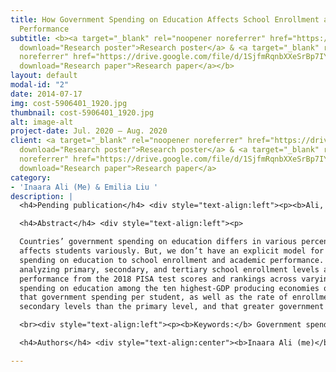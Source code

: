 ```yaml
---
title: How Government Spending on Education Affects School Enrollment and Academic
  Performance
subtitle: <b><a target="_blank" rel="noopener noreferrer" href="https://drive.google.com/file/d/1ddoQF_ShzWfSbWVB-XKJc5srBLEWaewJ/view?usp=sharing"
  download="Research poster">Research poster</a> & <a target="_blank" rel="noopener
  noreferrer" href="https://drive.google.com/file/d/1SjfmRqnbXXeSrBp7IYQbwx1xrIyDPnDr/view?usp=sharing"
  download="Research paper">Research paper</a></b>
layout: default
modal-id: "2"
date: 2014-07-17
img: cost-5906401_1920.jpg
thumbnail: cost-5906401_1920.jpg
alt: image-alt
project-date: Jul. 2020 – Aug. 2020
client: <a target="_blank" rel="noopener noreferrer" href="https://drive.google.com/file/d/1ddoQF_ShzWfSbWVB-XKJc5srBLEWaewJ/view?usp=sharing"
  download="Research poster">Research poster</a> & <a target="_blank" rel="noopener
  noreferrer" href="https://drive.google.com/file/d/1SjfmRqnbXXeSrBp7IYQbwx1xrIyDPnDr/view?usp=sharing"
  download="Research paper">Research paper</a>
category:
- 'Inaara Ali (Me) & Emilia Liu '
description: |
  <h4>Pending publication</h4> <div style="text-align:left"><p><b>Ali, I.</b> & Liu, E. (in press). How Government Spending on Education Affects School Enrollment and Academic Performance. <i>Emory Undergraduate Research Journal.</i></p></div>

  <h4>Abstract</h4> <div style="text-align:left"><p>

  Countries’ government spending on education differs in various percentages of their GDPs, and
  affects students variously. But, we don’t have an explicit model for relating government
  spending on education to school enrollment and academic performance. Therefore, we are
  analyzing primary, secondary, and tertiary school enrollment levels as well as academic
  performance from the 2018 PISA test scores and rankings across varying levels of government
  spending on education among the ten highest-GDP producing economies of the world. We found
  that government spending per student, as well as the rate of enrollment, is greater for tertiary and
  secondary levels than the primary level, and that greater government spending does not translate into better academic performance.</p></div>

  <br><div style="text-align:left"><p><b>Keywords:</b> Government spending; GDP; education; school enrollment; academic performance</p></div>

  <h4>Authors</h4> <div style="text-align:center"><b>Inaara Ali (me)</b> & Emilia Liu</div>

---
```

